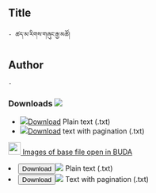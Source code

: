 ## Title
	- ཚད་མ་རིགས་གཞུང་རྒྱ་མཚོ།

## Author
	- 





### Downloads <img src="https://img.icons8.com/cotton/20/000000/download-from-cloud.png">
- ![](https://img.icons8.com/color/20/000000/txt.png)<a href='https://github.com/ta4tsering/P008165/releases/download/v88/base.zip' class='button'>Download</a>  Plain text (.txt)
- ![](https://img.icons8.com/color/20/000000/txt.png)<a href='https://github.com/ta4tsering/P008165/releases/download/v88/hfml.zip' class='button'>Download</a> text with pagination (.txt)

[<img width="25" src="https://library.bdrc.io/icons/BUDA-small.svg"> Images of base file open in BUDA](https://library.bdrc.io/show/bdr:IE0OPP008165)


<li><a href="https://github.com/ta4tsering/P008165/releases/download/v102/P008165_base.zip"><button onclick="myFunction()">Download</button><img src="https://img.icons8.com/color/20/000000/txt.png"  /></a> Plain text (.txt)</li>
  <li><a href="https://github.com/ta4tsering/P008165/releases/download/v102/P008165_hfml.zip"><button onclick="myFunction()">Download</button><img src="https://img.icons8.com/color/20/000000/txt.png"  /></a> Text with pagination (.txt)</li>

